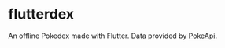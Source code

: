 # flutterdex

An offline Pokedex made with Flutter. Data provided by [PokeApi](https://pokeapi.co/).
